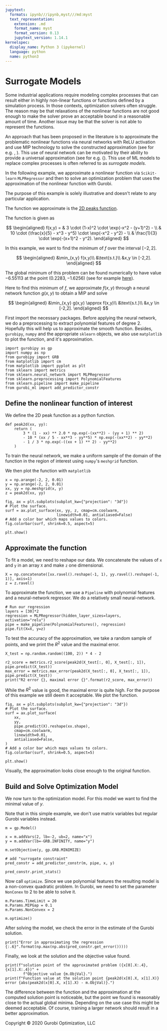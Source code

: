 ```yaml
---
jupytext:
  formats: ipynb///ipynb,myst///md:myst
  text_representation:
    extension: .md
    format_name: myst
    format_version: 0.13
    jupytext_version: 1.14.1
kernelspec:
  display_name: Python 3 (ipykernel)
  language: python
  name: python3
---
```


# Surrogate Models

Some industrial applications require modeling complex processes
that can result either in highly non-linear functions or functions
defined by a simulation process.
In those contexts, optimization solvers often struggle.
The reason may be that relaxations
of the nonlinear functions are not good enough to make the solver prove an
acceptable bound in a reasonable amount of time. Another issue may be that
the solver is not able to represent the functions.

An approach that has been proposed in the literature is
to approximate the problematic nonlinear
functions via neural networks with ReLU activation and use MIP technology
to solve the constructed approximation
(see for e.g. <cite data-cite="Henao_Maravelias_2011"></cite>, <cite data-cite="Schweidtmann_2022"></cite>).
This use of neural network can be motivated by their ability to provide a
universal approximation (see for e.g. {<cite data-cite="Lu_Pu_2017"></cite>).
This use of ML models to replace complex processes is often referred to as *surrogate models*.

In the following example, we
approximate a nonlinear function via `Scikit-learn` `MLPRegressor` and then to solve an
optimization problem that uses the approximation of the nonlinear function with Gurobi.

The purpose of this example is solely illustrative and doesn't
relate to any particular application.

The function we approximate is the [2D peaks function](https://www.mathworks.com/help/matlab/ref/peaks.html#mw_46aeee28-390e-4373-aa47-e4a52447fc85).

The function is given as

$$
\begin{aligned}
f(x,y) = & 3 \cdot (1-x)^2 \cdot \exp(-x^2 - (y+1)^2) - \\
         & 10 \cdot (\frac{x}{5} - x^3 - y^5) \cdot \exp(-x^2 - y^2) - \\
         & \frac{1}{3} \cdot \exp(-(x+1)^2 - y^2).
\end{aligned}
$$

In this example, we want to find the minimum of $f$ over the interval $[-2, 2]$.

$$
\begin{aligned}
&\min_{x,y} f(x,y)\\
&\text{s.t.}\\
&x,y \in [-2,2].
\end{aligned}
$$

The global minimum of this problem can be found numerically
to have value $-6.55113$ at the point $(0.2283, -1.6256)$
(see for example [here](https://www.math.uwaterloo.ca/~hwolkowi/henry/reports/talks.d/t09talks.d/09waterloomatlab.d/optimTipsWebinar/html/optimTipsTricksWalkthrough.html#18)).

Here to find this minimum of $f$, we approximate $f(x,y)$ through a neural
network function $g(x,y)$ to obtain a MIP and solve

$$
\begin{aligned}
&\min_{x,y} g(x,y) \approx f(x,y)\\
&\text{s.t.}\\
&x,y \in [-2,2].
\end{aligned}
$$

First import the necessary packages. Before applying the neural network,
we do a preprocessing to extract polynomial features of degree 2. Hopefully this
will help us to approximate the smooth function.
Besides, `gurobipy`, `numpy` and the appropriate
`sklearn` objects, we also use `matplotlib` to plot the function, and it's approximation.

```{code-cell}
import gurobipy as gp
import numpy as np
from gurobipy import GRB
from matplotlib import cm
from matplotlib import pyplot as plt
from sklearn import metrics
from sklearn.neural_network import MLPRegressor
from sklearn.preprocessing import PolynomialFeatures
from sklearn.pipeline import make_pipeline
from gurobi_ml import add_predictor_constr
```

## Define the nonlinear function of interest

We define the 2D peak function as a python function.

```{code-cell}
def peak2d(xx, yy):
    return (
        3 * (1 - xx) ** 2.0 * np.exp(-(xx**2) - (yy + 1) ** 2)
        - 10 * (xx / 5 - xx**3 - yy**5) * np.exp(-(xx**2) - yy**2)
        - 1 / 3 * np.exp(-((xx + 1) ** 2) - yy**2)
    )
```

To train the neural network, we make a uniform sample of the domain of the
function in the region of interest using `numpy`'s `meshgrid` function.

We then plot the function with `matplotlib`

```{code-cell}
x = np.arange(-2, 2, 0.01)
y = np.arange(-2, 2, 0.01)
xx, yy = np.meshgrid(x, y)
z = peak2d(xx, yy)

fig, ax = plt.subplots(subplot_kw={"projection": "3d"})
# Plot the surface.
surf = ax.plot_surface(xx, yy, z, cmap=cm.coolwarm,
                       linewidth=0.01, antialiased=False)
# Add a color bar which maps values to colors.
fig.colorbar(surf, shrink=0.5, aspect=5)

plt.show()
```

## Approximate the function

To fit a model, we need to reshape our data. We concatenate the values of `x` and `y` in
an array `X` and make `z` one dimensional.

```{code-cell}
X = np.concatenate([xx.ravel().reshape(-1, 1), yy.ravel().reshape(-1, 1)], axis=1)
z = z.ravel()
```

To approximate the function, we use a `Pipeline` with polynomial features and
a neural-network regressor. We do a relatively small neural-network.

```{code-cell}
# Run our regression
layers = [30]*2
regression = MLPRegressor(hidden_layer_sizes=layers, activation="relu")
pipe = make_pipeline(PolynomialFeatures(), regression)
pipe.fit(X=X, y=z)
```

To test the accuracy of the approximation, we take a random sample of points, and
we print the $R^2$ value and the maximal error.

```{code-cell}
X_test = np.random.random((100, 2)) * 4 - 2

r2_score = metrics.r2_score(peak2d(X_test[:, 0], X_test[:, 1]), pipe.predict(X_test))
max_error = metrics.max_error(peak2d(X_test[:, 0], X_test[:, 1]), pipe.predict(X_test))
print("R2 error {}, maximal error {}".format(r2_score, max_error))
```

While the $R^2$ value is good, the maximal error is quite high. For the purpose of this
example we still deem it acceptable. We plot the function.

```{code-cell}
fig, ax = plt.subplots(subplot_kw={"projection": "3d"})
# Plot the surface.
surf = ax.plot_surface(
    xx,
    yy,
    pipe.predict(X).reshape(xx.shape),
    cmap=cm.coolwarm,
    linewidth=0.01,
    antialiased=False,
)
# Add a color bar which maps values to colors.
fig.colorbar(surf, shrink=0.5, aspect=5)

plt.show()
```

Visually, the approximation looks close enough to the original function.

## Build and Solve Optimization Model

We now turn to the optimization model. For this model we want to find the minimal value
of $y$.

Note that in this simple example, we don't use matrix variables but regular Gurobi variables
instead.

```{code-cell}
m = gp.Model()

x = m.addVars(2, lb=-2, ub=2, name="x")
y = m.addVar(lb=-GRB.INFINITY, name="y")

m.setObjective(y, gp.GRB.MINIMIZE)

# add "surrogate constraint"
pred_constr = add_predictor_constr(m, pipe, x, y)

pred_constr.print_stats()
```

Now call `optimize`. Since we use polynomial features the resulting model is a
non-convex quadratic problem. In Gurobi, we need to set the parameter `NonConex`
to 2 to be able to solve it.

```{code-cell}
m.Params.TimeLimit = 20
m.Params.MIPGap = 0.1
m.Params.NonConvex = 2

m.optimize()
```

After solving the model, we check the error in the estimate of the Gurobi solution.

```{code-cell}
print("Error in approximating the regression {:.6}".format(np.max(np.abs(pred_constr.get_error()))))
```

Finally, we look at the solution and the objective value
found.

```{code-cell}
print(f"solution point of the approximated problem ({x[0].X:.4}, {x[1].X:.4})" +
        f"Objective value {m.ObjVal}.")
print(f"Function value at the solution point {peak2d(x[0].X, x[1].X)} error {abs(peak2d(x[0].X, x[1].X) - m.ObjVal)}.")
```

The difference between the function and the approximation at the computed solution point is noticeable, but the point we found is reasonably close to the actual global minima.
Depending on the use case this might be deemed acceptable. Of course, training a larger network should result in a better approximation.

Copyright © 2020 Gurobi Optimization, LLC
